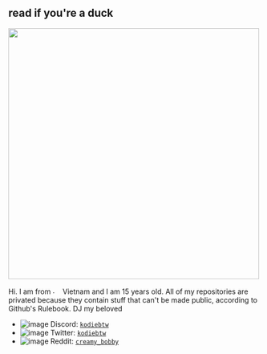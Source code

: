 ## read if you're a duck
[<img src="https://github.com/user-attachments/assets/57c694cf-c479-4473-aee1-48f1656991b8" width="500" />](https://kodiebtw.yrs.lol/)

Hi. I am from  <img src="https://i.imgur.com/3KyfuCu.png" alt="." width="16" height="16"/>  Vietnam and I am 15 years old. All of my repositories are privated because they contain stuff that can't be made public, according to Github's Rulebook. DJ my beloved

* ![image](https://github.com/user-attachments/assets/61b098b0-80f0-4cda-ba67-7eb86fec1f9d) Discord: [`kodiebtw`](https://discord.com/users/1112373063296753766)
* ![image](https://github.com/user-attachments/assets/ebb45240-f713-4125-873f-564265d2fa00) Twitter: [`kodiebtw`](https://twitter.com/kodiebtw)
* ![image](https://github.com/user-attachments/assets/826402b6-094a-46ac-bdaa-481af11ee9fd) Reddit: [`creamy_bobby`](https://www.reddit.com/user/creamy_bobby/)

